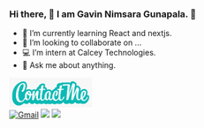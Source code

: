 ### Hi there,  👋  I am Gavin Nimsara Gunapala. 	:boy:

<!--
**gavingunapala/gavingunapala** is a ✨ _special_ ✨ repository because its `README.md` (this file) appears on your GitHub profile.

Here are some ideas to get you started:
-->
- 🌱 I’m currently learning React and nextjs.
- 👯 I’m looking to collaborate on ...
- 💻 I’m intern at Calcey Technologies.
- 💬 Ask me about anything.<br>

<img src = "https://github.com/gavingunapala/gavingunapala/blob/main/Images/images.png" width="150px"><br>
[![Gmail](https://img.shields.io/badge/-GMAIL-D14836?style=for-the-badge&logo=gmail&logoColor=white)](mailto:gavingunapala06@gmail.com)
[<img src = "https://img.shields.io/badge/instagram-%23E4405F.svg?&style=for-the-badge&logo=instagram&logoColor=white">](https://www.instagram.com/gavin_nim/)
[<img src = "https://img.shields.io/badge/facebook-%231877F2.svg?&style=for-the-badge&logo=facebook&logoColor=white">](https://www.facebook.com/gavinnim.me/)
